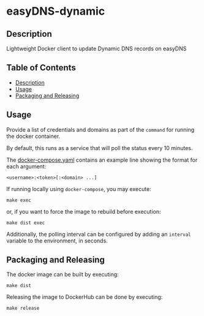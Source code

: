 # easyDNS-dynamic

## Description

Lightweight Docker client to update Dynamic DNS records on easyDNS

## Table of Contents

* [Description](#description)
* [Usage](#usage)
* [Packaging and Releasing](#packaging-and-releasing)

## Usage

Provide a list of credentials and domains as part of the `command` for running
the docker container.

By default, this runs as a service that will poll the status every 10 minutes.

The [docker-compose.yaml](docker-compose.yaml) contains an example line showing
the format for each argument:

    <username>:<token>[:<domain> ...]

If running locally using `docker-compose`, you may execute:

    make exec

or, if you want to force the image to rebuild before execution:

    make dist exec

Additionally, the polling interval can be configured by adding an `interval`
variable to the environment, in seconds.

## Packaging and Releasing

The docker image can be built by executing:

    make dist

Releasing the image to DockerHub can be done by executing:

    make release
